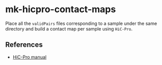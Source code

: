 # mk-hicpro-contact-maps #

Place all the `validPairs` files corresponding to a sample under the same directory and build a contact map per sample using `HiC-Pro`.

## References ##

- [HiC-Pro manual](https://nservant.github.io/HiC-Pro/MANUAL.html)

